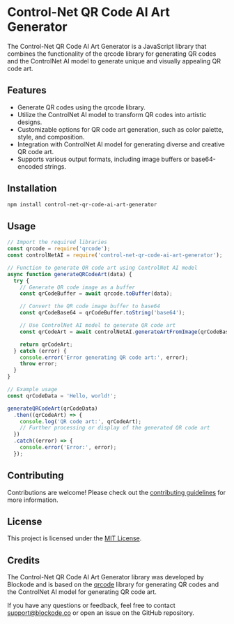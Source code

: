 # Control-Net QR Code AI Art Generator

The Control-Net QR Code AI Art Generator is a JavaScript library that combines the functionality of the qrcode library for generating QR codes and the ControlNet AI model to generate unique and visually appealing QR code art.

## Features

- Generate QR codes using the qrcode library.
- Utilize the ControlNet AI model to transform QR codes into artistic designs.
- Customizable options for QR code art generation, such as color palette, style, and composition.
- Integration with ControlNet AI model for generating diverse and creative QR code art.
- Supports various output formats, including image buffers or base64-encoded strings.

## Installation

```bash
npm install control-net-qr-code-ai-art-generator
```

## Usage

```javascript
// Import the required libraries
const qrcode = require('qrcode');
const controlNetAI = require('control-net-qr-code-ai-art-generator');

// Function to generate QR code art using ControlNet AI model
async function generateQRCodeArt(data) {
  try {
    // Generate QR code image as a buffer
    const qrCodeBuffer = await qrcode.toBuffer(data);

    // Convert the QR code image buffer to base64
    const qrCodeBase64 = qrCodeBuffer.toString('base64');

    // Use ControlNet AI model to generate QR code art
    const qrCodeArt = await controlNetAI.generateArtFromImage(qrCodeBase64);

    return qrCodeArt;
  } catch (error) {
    console.error('Error generating QR code art:', error);
    throw error;
  }
}

// Example usage
const qrCodeData = 'Hello, world!';

generateQRCodeArt(qrCodeData)
  .then((qrCodeArt) => {
    console.log('QR code art:', qrCodeArt);
    // Further processing or display of the generated QR code art
  })
  .catch((error) => {
    console.error('Error:', error);
  });
```

## Contributing

Contributions are welcome! Please check out the [contributing guidelines](CONTRIBUTING.md) for more information.

## License

This project is licensed under the [MIT License](LICENSE).

## Credits

The Control-Net QR Code AI Art Generator library was developed by Blockode and is based on the [qrcode](https://github.com/soldair/node-qrcode) library for generating QR codes and the ControlNet AI model for generating QR code art.

If you have any questions or feedback, feel free to contact support@blockode.co or open an issue on the GitHub repository.
